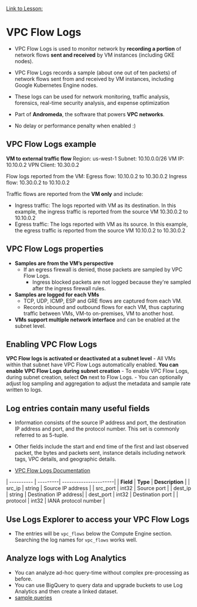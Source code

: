 [Link to Lesson:](https://www.cloudskillsboost.google/paths/15/course_templates/864/video/467975)

# VPC Flow Logs
- VPC Flow Logs is used to monitor network by **recording a portion** of network flows **sent and received** by VM instances (including GKE nodes).

- VPC Flow Logs records a sample (about one out of ten packets) of network flows sent
from and received by VM instances, including Google Kubernetes Engine nodes.
- These logs can be used for network monitoring, traffic analysis, forensics, real-time security analysis, and expense optimization
- Part of **Andromeda**, the software that powers **VPC networks**.
- No delay or performance penalty when enabled :)

## VPC Flow Logs example
**VM to external traffic flow**
Region: us-west-1
Subnet: 10.10.0.0/26
VM IP: 10.10.0.2
VPN Client: 10.30.0.2

Flow logs reported from the VM:
Egress flow: 10.10.0.2 to 10.30.0.2
Ingress flow: 10.30.0.2 to 10.10.0.2

Traffic flows are reported from the **VM only** and include:
- Ingress traffic: The logs reported with VM as its destination. In this example,
the ingress traffic is reported from the source VM 10.30.0.2 to 10.10.0.2
- Egress traffic: The logs reported with VM as its source. In this example, the
egress traffic is reported from the source VM 10.10.0.2 to 10.30.0.2

## VPC Flow Logs properties
- **Samples are from the VM’s perspective**
    - If an egress firewall is denied, those packets are sampled by VPC Flow Logs.
        - Ingress blocked packets are not logged because they're sampled after the ingress firewall rules.
- **Samples are logged for each VMs**
    - TCP, UDP, ICMP, ESP and GRE flows are captured from each VM.
    - Records inbound and outbound flows for each VM, thus capturing traffic between VMs, VM-to on-premises, VM to another host.
- **VMs support multiple network interface** and can be enabled at the subnet level.

## Enabling VPC Flow Logs
**VPC Flow logs is activated or deactivated at a subnet level**
    - All VMs within that subnet have VPC Flow Logs automatically enabled.
**You can enable VPC Flow Logs during subnet creation**
    - To enable VPC Flow Logs, during subnet creation, select **On** next to Flow Logs.
    - You can optionally adjust log sampling and aggregation to adjust the metadata and sample rate written to logs.

## Log entries contain many useful fields
-  Information consists of the source IP address and port, the destination IP address and port, and the protocol number. This set is commonly referred to as 5-tuple.

- Other fields include the start and end time of the first and last observed packet, the bytes and packets sent, instance details including network tags, VPC details, and
geographic details.

- [VPC Flow Logs Documentation](https://cloud.google.com/vpc/docs/flow-logs#record_format)

| ---------- | ---------| ----------------------|
| **Field**  | **Type** | **Description**       |
| src_ip     | string   | Source IP address     |
| src_port   | int32    | Source port           |
| dest_ip    | string   | Destination IP address|
| dest_port  | int32    | Destination port      |
| protocol   | int32    | IANA protocol number  |


## Use Logs Explorer to access your VPC Flow Logs
- The entries will be `vpc_flows` below the Compute Engine section. Searching the log names for `vpc_flows` works well.

## Analyze logs with Log Analytics
- You can analyze ad-hoc query-time without complex pre-processing as before.
- You can use BigQuery to query data and upgrade buckets to use Log Analytics and then create a linked dataset.
- [sample queries](https://github.com/GoogleCloudPlatform/observability-analytics-samples)

